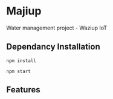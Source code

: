 # Majiup
Water management project - Waziup IoT
## Dependancy Installation 
```
npm install
```
```
npm start
```
## Features
